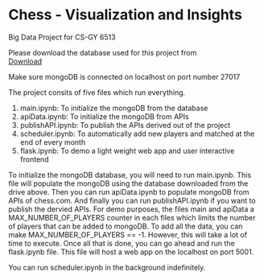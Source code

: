 # Chess - Visualization and Insights
Big Data Project for CS-GY 6513

Please download the database used for this project from <br>
[Download](https://drive.google.com/file/d/1F8QWIkjhrOJdqkNrlN19nnWQpeww-2mv/view?usp=sharing)

Make sure mongoDB is connected on localhost on port number 27017

The project consits of five files which run everything.
1. main.ipynb: To initialize the mongoDB from the database
2. apiData.ipynb: To initialize the mongoDB from APIs
3. publishAPI.ipynb: To publish the APIs derived out of the project
4. scheduler.ipynb: To automatically add new players and matched at the end of every month
5. flask.ipynb: To demo a light weight web app and user interactive frontend

To initialize the mongoDB database, you will need to run main.ipynb. This file will populate the mongoDB using the database downloaded from the drive above.
Then you can run apiData.ipynb to populate mongoDB from APIs of chess.com. And finally you can run publishAPI.ipynb if you want to publish the dervied APIs.
For demo purposes, the files main and apiData a MAX_NUMBER_OF_PLAYERS counter in each files which limits the number of players that can be added to mongoDB.
To add all the data, you can make MAX_NUMBER_OF_PLAYERS == -1. However, this will take a lot of time to execute.
Once all that is done, you can go ahead and run the flask.ipynb file. This file will host a web app on the localhost on port 5001.

You can run scheduler.ipynb in the background indefinitely.
